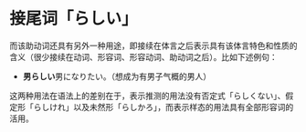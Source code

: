 # 接尾词「らしい」

而该助动词还具有另外一种用途，即接续在体言之后表示具有该体言特色和性质的含义（很少接续在动词、形容词、形容动词、助动词之后）。比如下述例句：

- **男らしい**男になりたい。（想成为有男子气概的男人）

这两种用法在语法上的差别在于，表示推测的用法没有否定式「らしくない」、假定形「らしけれ」以及未然形「らしかろ」，而表示样态的用法具有全部形容词的活用。